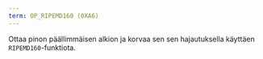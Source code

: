 ```yaml
---
term: OP_RIPEMD160 (0XA6)
---
```


Ottaa pinon päällimmäisen alkion ja korvaa sen sen hajautuksella käyttäen `RIPEMD160`-funktiota.